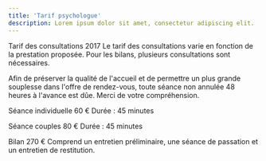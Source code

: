 ```yaml
---
title: 'Tarif psychologue'
description: Lorem ipsum dolor sit amet, consectetur adipiscing elit.
---
```


Tarif des consultations 2017
Le tarif des consultations varie en fonction de la prestation proposée. Pour les bilans, plusieurs consultations sont nécessaires.

Afin de préserver la qualité de l'accueil et de permettre un plus grande souplesse dans l'offre de rendez-vous, toute séance non annulée 48 heures à l'avance est dûe. Merci de votre compréhension.

Séance individuelle
60 €
Durée : 45 minutes

Séance couples
80 €
Durée : 45 minutes

Bilan
270 €
Comprend un entretien préliminaire, une séance de passation et un entretien de restitution.

